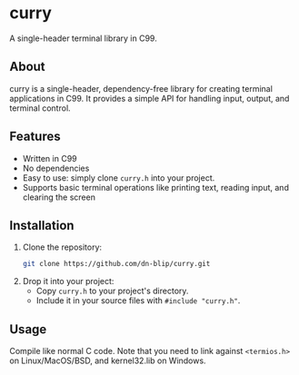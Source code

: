 # curry
A single-header terminal library in C99.

## About
curry is a single-header, dependency-free library for creating terminal applications in C99. It provides a simple API for handling input, output, and terminal control.

## Features
- Written in C99
- No dependencies
- Easy to use: simply clone `curry.h` into your project.
- Supports basic terminal operations like printing text, reading input, and clearing the screen


## Installation
1. Clone the repository:
   ```bash
   git clone https://github.com/dn-blip/curry.git

2. Drop it into your project:
   - Copy `curry.h` to your project's directory.
   - Include it in your source files with `#include "curry.h"`.

## Usage
Compile like normal C code. Note that you need to link against `<termios.h>` on Linux/MacOS/BSD, and kernel32.lib on Windows. 